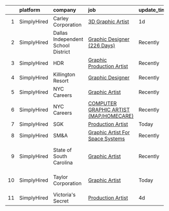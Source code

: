 

|    | platform    | company                            | job                                                                                                                                               | update_time   | location                          |
|---:|:------------|:-----------------------------------|:--------------------------------------------------------------------------------------------------------------------------------------------------|:--------------|:----------------------------------|
|  1 | SimplyHired | Carley Corporation                 | [3D Graphic Artist](https://www.simplyhired.com/job/kBIwCp4PuYrYImGVRDPCTbtYnKYJeuV56JnxA-fkx_MIUfSWmXxnQw?q=graphic+artist)                      | 1d            | Remote                            |
|  2 | SimplyHired | Dallas Independent School District | [Graphic Designer (226 Days)](https://www.simplyhired.com/job/WQk0mmFwmO7bbDp0O2T792GLx8tWzHKWtO42VXPQXzCKhHZIX_hqCA?q=graphic+artist)            | Recently      | Dallas, TX                        |
|  3 | SimplyHired | HDR                                | [Graphic Production Artist](https://www.simplyhired.com/job/vOK90_qeVq_JPXkFBte_6QqHBx6M-o_6wTgUHHJi2LM8BnxcJyaAGQ?q=graphic+artist)              | Recently      | Boston, MA                        |
|  4 | SimplyHired | Killington Resort                  | [Graphic Designer](https://www.simplyhired.com/job/OPH3N3XH-IJ0chgFdkA6LOhvT0jEeeVz2MwapVurXzPuWiGP8DEf5Q?q=graphic+artist)                       | Recently      | Killington, VT                    |
|  5 | SimplyHired | NYC Careers                        | [Graphic Artist](https://www.simplyhired.com/job/ewv9ZSqA39MbC-M9LtFR2EgYClerPu4BsTzk5DXZR8kZnQ2cS9CBPQ?q=graphic+artist)                         | Recently      | Manhattan, NY                     |
|  6 | SimplyHired | NYC Careers                        | [COMPUTER GRAPHIC ARTIST (MAP/HOMECARE)](https://www.simplyhired.com/job/H5itl4OjCR2BXf0xkmHrWGD5qFyS6xXUXL3MCIKwRhyFzJuoodAqHg?q=graphic+artist) | Recently      | Brooklyn, NY                      |
|  7 | SimplyHired | SGK                                | [Production Artist](https://www.simplyhired.com/job/nLscKVDaZIWjXiP6aCSDNgsiWn-tiw3ujf0ISg5rmVvQdXjUdCQhiA?q=graphic+artist)                      | Today         | Michigan                          |
|  8 | SimplyHired | SM&A                               | [Graphic Artist For Space Systems](https://www.simplyhired.com/job/FQd84VOh2mv3TznU2vl2pnEKqQQWd_WsglftaPP6OfflevYAs5TnjQ?q=graphic+artist)       | Recently      | Remote                            |
|  9 | SimplyHired | State of South Carolina            | [Graphic Artist](https://www.simplyhired.com/job/yUDOv3GIS0stryjjEVWzBz2AS07Y6-nMOs_K2eJmiNZTdf7uycd4mw?q=graphic+artist)                         | Recently      | Greenwood County, SC +2 locations |
| 10 | SimplyHired | Taylor Corporation                 | [Graphic Artist](https://www.simplyhired.com/job/-v78-EouQmM8dPwEvqfPV9LSyY9pUyr5qylWFxUVIPOPGgPpQdXjzw?q=graphic+artist)                         | Today         | North Mankato, MN                 |
| 11 | SimplyHired | Victoria's Secret                  | [Production Artist](https://www.simplyhired.com/job/qDXPBB9R9Ff3vUXmYmtZZtsj_soT77GdOpayoq-S4SByrDgye0WNUw?q=graphic+artist)                      | 4d            | New York, NY                      |